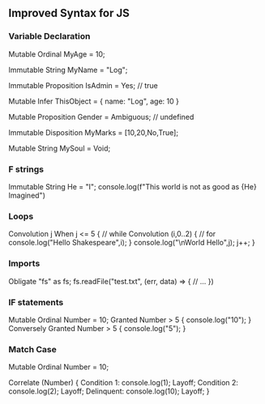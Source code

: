 
## Improved Syntax for JS

### Variable Declaration 

Mutable Ordinal MyAge = 10;

Immutable String MyName = "Log";

Immutable Proposition IsAdmin = Yes; // true

Mutable Infer ThisObject = {
    name: "Log",
    age: 10
}

Mutable Proposition Gender = Ambiguous; // undefined

Immutable Disposition MyMarks = [10,20,No,True];

Mutable String MySoul = Void;

###  F strings
Immutable String He = "I";
console.log(f"This world is not as good as {He} Imagined")

### Loops
Convolution j When j <= 5 { // while
    Convolution (i,0..2) { // for
        console.log("Hello Shakespeare",i);
    } 
    console.log("\nWorld Hello",j);
    j++;
}

### Imports
Obligate "fs" as fs;
fs.readFile("test.txt", (err, data) => {
    // ...
})

### IF statements
Mutable Ordinal Number = 10;
Granted Number > 5 {
    console.log("10");
} Conversely Granted Number > 5 {
    console.log("5");
}

### Match Case

Mutable Ordinal Number = 10;

Correlate (Number) {
    Condition 1:
        console.log(1);
        Layoff;
    Condition 2:
        console.log(2);
        Layoff;
    Delinquent:
        console.log(10);
        Layoff;
}
